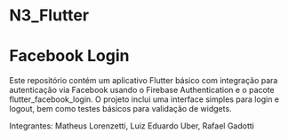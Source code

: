 # N3_Flutter
# Facebook Login

Este repositório contém um aplicativo Flutter básico com integração para autenticação via Facebook usando o Firebase Authentication e o pacote flutter_facebook_login. O projeto inclui uma interface simples para login e logout, bem como testes básicos para validação de widgets. 

Integrantes: Matheus Lorenzetti, Luiz Eduardo Uber, Rafael Gadotti


